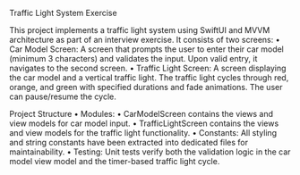 Traffic Light System Exercise

This project implements a traffic light system using SwiftUI and MVVM architecture as part of an interview exercise. It consists of two screens:
	•	Car Model Screen:
    A screen that prompts the user to enter their car model (minimum 3 characters) and validates the input.
    Upon valid entry, it navigates to the second screen.
	•	Traffic Light Screen:
    A screen displaying the car model and a vertical traffic light.
    The traffic light cycles through red, orange, and green with specified durations and fade animations.
    The user can pause/resume the cycle.

Project Structure
	•	Modules:
	  •	CarModelScreen contains the views and view models for car model input.
	  •	TrafficLightScreen contains the views and view models for the traffic light functionality.
	•	Constants:
    All styling and string constants have been extracted into dedicated files for maintainability.
	•	Testing:
    Unit tests verify both the validation logic in the car model view model and the timer-based traffic light cycle.
